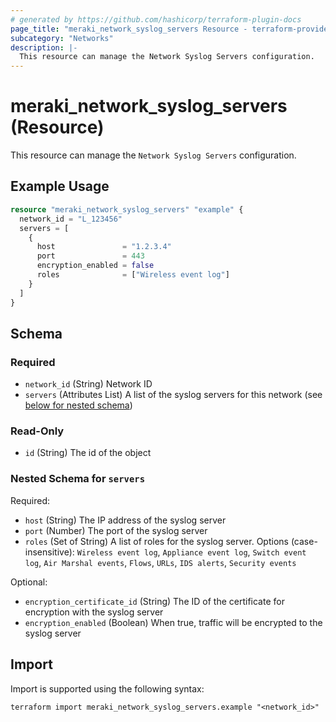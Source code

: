 ```yaml
---
# generated by https://github.com/hashicorp/terraform-plugin-docs
page_title: "meraki_network_syslog_servers Resource - terraform-provider-meraki"
subcategory: "Networks"
description: |-
  This resource can manage the Network Syslog Servers configuration.
---
```


# meraki_network_syslog_servers (Resource)

This resource can manage the `Network Syslog Servers` configuration.

## Example Usage

```terraform
resource "meraki_network_syslog_servers" "example" {
  network_id = "L_123456"
  servers = [
    {
      host               = "1.2.3.4"
      port               = 443
      encryption_enabled = false
      roles              = ["Wireless event log"]
    }
  ]
}
```

<!-- schema generated by tfplugindocs -->
## Schema

### Required

- `network_id` (String) Network ID
- `servers` (Attributes List) A list of the syslog servers for this network (see [below for nested schema](#nestedatt--servers))

### Read-Only

- `id` (String) The id of the object

<a id="nestedatt--servers"></a>
### Nested Schema for `servers`

Required:

- `host` (String) The IP address of the syslog server
- `port` (Number) The port of the syslog server
- `roles` (Set of String) A list of roles for the syslog server. Options (case-insensitive): `Wireless event log`, `Appliance event log`, `Switch event log`, `Air Marshal events`, `Flows`, `URLs`, `IDS alerts`, `Security events`

Optional:

- `encryption_certificate_id` (String) The ID of the certificate for encryption with the syslog server
- `encryption_enabled` (Boolean) When true, traffic will be encrypted to the syslog server

## Import

Import is supported using the following syntax:

```shell
terraform import meraki_network_syslog_servers.example "<network_id>"
```
